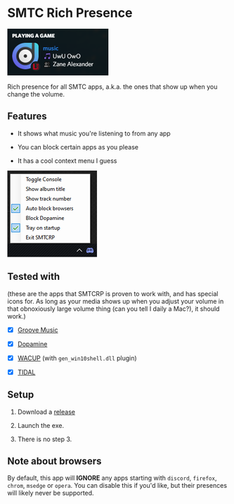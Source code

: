 # SMTC Rich Presence

![The presence in action.](presence.png)

Rich presence for all SMTC apps, a.k.a. the ones that show up when you change the volume.

## Features

- It shows what music you're listening to from any app

- You can block certain apps as you please

- It has a cool context menu I guess

![It's very cool.](context.png)

## Tested with
(these are the apps that SMTCRP is proven to work with, and has special icons for. As long as your media shows up when you adjust your volume in that obnoxiously large volume thing (can you tell I daily a Mac?), it should work.)

- [x] [Groove Music](https://www.microsoft.com/en-gb/p/groove-music/9wzdncrfj3pt)

- [x] [Dopamine](https://www.digimezzo.com/software/dopamine/)

- [x] [WACUP](https://getwacup.com/) (with `gen_win10shell.dll` plugin)

- [x] [TIDAL](https://tidal.com/) 


## Setup

1. Download a [release](https://github.com/thelmgn/smtcrp/releases)

2. Launch the exe.

3. There is no step 3.


## Note about browsers

By default, this app will **IGNORE** any apps starting with `discord`, `firefox`, `chrom`, `msedge` or `opera`. You can disable this if you'd like, but their presences will likely never be supported.
